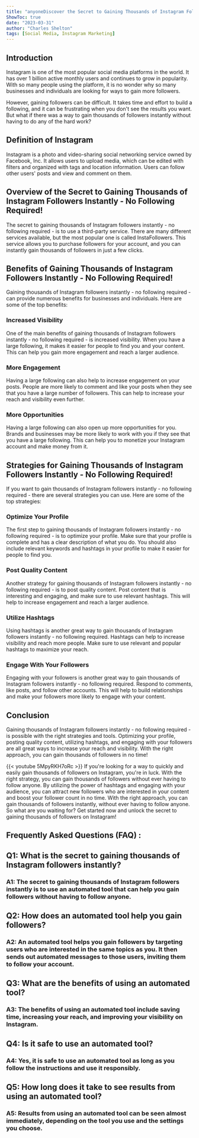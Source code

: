 ```yaml
---
title: "anyoneDiscover the Secret to Gaining Thousands of Instagram Followers Instantly - No Following Required!"
ShowToc: true 
date: "2023-03-31"
author: "Charles Shelton" 
tags: [Social Media, Instagram Marketing]
---
```

## Introduction

Instagram is one of the most popular social media platforms in the world. It has over 1 billion active monthly users and continues to grow in popularity. With so many people using the platform, it is no wonder why so many businesses and individuals are looking for ways to gain more followers.

However, gaining followers can be difficult. It takes time and effort to build a following, and it can be frustrating when you don't see the results you want. But what if there was a way to gain thousands of followers instantly without having to do any of the hard work?

## Definition of Instagram

Instagram is a photo and video-sharing social networking service owned by Facebook, Inc. It allows users to upload media, which can be edited with filters and organized with tags and location information. Users can follow other users' posts and view and comment on them.

## Overview of the Secret to Gaining Thousands of Instagram Followers Instantly - No Following Required!

The secret to gaining thousands of Instagram followers instantly - no following required - is to use a third-party service. There are many different services available, but the most popular one is called InstaFollowers. This service allows you to purchase followers for your account, and you can instantly gain thousands of followers in just a few clicks.

## Benefits of Gaining Thousands of Instagram Followers Instantly - No Following Required!

Gaining thousands of Instagram followers instantly - no following required - can provide numerous benefits for businesses and individuals. Here are some of the top benefits:

### Increased Visibility

One of the main benefits of gaining thousands of Instagram followers instantly - no following required - is increased visibility. When you have a large following, it makes it easier for people to find you and your content. This can help you gain more engagement and reach a larger audience.

### More Engagement

Having a large following can also help to increase engagement on your posts. People are more likely to comment and like your posts when they see that you have a large number of followers. This can help to increase your reach and visibility even further.

### More Opportunities

Having a large following can also open up more opportunities for you. Brands and businesses may be more likely to work with you if they see that you have a large following. This can help you to monetize your Instagram account and make money from it.

## Strategies for Gaining Thousands of Instagram Followers Instantly - No Following Required!

If you want to gain thousands of Instagram followers instantly - no following required - there are several strategies you can use. Here are some of the top strategies:

### Optimize Your Profile

The first step to gaining thousands of Instagram followers instantly - no following required - is to optimize your profile. Make sure that your profile is complete and has a clear description of what you do. You should also include relevant keywords and hashtags in your profile to make it easier for people to find you.

### Post Quality Content

Another strategy for gaining thousands of Instagram followers instantly - no following required - is to post quality content. Post content that is interesting and engaging, and make sure to use relevant hashtags. This will help to increase engagement and reach a larger audience.

### Utilize Hashtags

Using hashtags is another great way to gain thousands of Instagram followers instantly - no following required. Hashtags can help to increase visibility and reach more people. Make sure to use relevant and popular hashtags to maximize your reach.

### Engage With Your Followers

Engaging with your followers is another great way to gain thousands of Instagram followers instantly - no following required. Respond to comments, like posts, and follow other accounts. This will help to build relationships and make your followers more likely to engage with your content.

## Conclusion

Gaining thousands of Instagram followers instantly - no following required - is possible with the right strategies and tools. Optimizing your profile, posting quality content, utilizing hashtags, and engaging with your followers are all great ways to increase your reach and visibility. With the right approach, you can gain thousands of followers in no time!

{{< youtube 5MpyRKH7oRc >}} 
If you're looking for a way to quickly and easily gain thousands of followers on Instagram, you're in luck. With the right strategy, you can gain thousands of followers without ever having to follow anyone. By utilizing the power of hashtags and engaging with your audience, you can attract new followers who are interested in your content and boost your follower count in no time. With the right approach, you can gain thousands of followers instantly, without ever having to follow anyone. So what are you waiting for? Get started now and unlock the secret to gaining thousands of followers on Instagram!

## Frequently Asked Questions (FAQ) :
<h2>Q1: What is the secret to gaining thousands of Instagram followers instantly?</h2>

<h3>A1: The secret to gaining thousands of Instagram followers instantly is to use an automated tool that can help you gain followers without having to follow anyone.</h3>

<h2>Q2: How does an automated tool help you gain followers?</h2>

<h3>A2: An automated tool helps you gain followers by targeting users who are interested in the same topics as you. It then sends out automated messages to those users, inviting them to follow your account.</h3>

<h2>Q3: What are the benefits of using an automated tool?</h2>

<h3>A3: The benefits of using an automated tool include saving time, increasing your reach, and improving your visibility on Instagram.</h3>

<h2>Q4: Is it safe to use an automated tool?</h2>

<h3>A4: Yes, it is safe to use an automated tool as long as you follow the instructions and use it responsibly.</h3>

<h2>Q5: How long does it take to see results from using an automated tool?</h2>

<h3>A5: Results from using an automated tool can be seen almost immediately, depending on the tool you use and the settings you choose.</h3>



